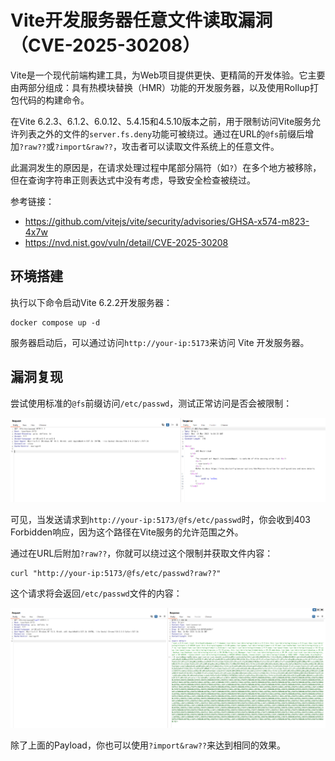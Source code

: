 # Vite开发服务器任意文件读取漏洞（CVE-2025-30208）

Vite是一个现代前端构建工具，为Web项目提供更快、更精简的开发体验。它主要由两部分组成：具有热模块替换（HMR）功能的开发服务器，以及使用Rollup打包代码的构建命令。

在Vite 6.2.3、6.1.2、6.0.12、5.4.15和4.5.10版本之前，用于限制访问Vite服务允许列表之外的文件的`server.fs.deny`功能可被绕过。通过在URL的`@fs`前缀后增加`?raw??`或`?import&raw??`，攻击者可以读取文件系统上的任意文件。

此漏洞发生的原因是，在请求处理过程中尾部分隔符（如`?`）在多个地方被移除，但在查询字符串正则表达式中没有考虑，导致安全检查被绕过。

参考链接：

- <https://github.com/vitejs/vite/security/advisories/GHSA-x574-m823-4x7w>
- <https://nvd.nist.gov/vuln/detail/CVE-2025-30208>

## 环境搭建

执行以下命令启动Vite 6.2.2开发服务器：

```
docker compose up -d
```

服务器启动后，可以通过访问`http://your-ip:5173`来访问 Vite 开发服务器。

## 漏洞复现

尝试使用标准的`@fs`前缀访问`/etc/passwd`，测试正常访问是否会被限制：

![](1.png)

可见，当发送请求到`http://your-ip:5173/@fs/etc/passwd`时，你会收到403 Forbidden响应，因为这个路径在Vite服务的允许范围之外。

通过在URL后附加`?raw??`，你就可以绕过这个限制并获取文件内容：

```
curl "http://your-ip:5173/@fs/etc/passwd?raw??"
```

这个请求将会返回`/etc/passwd`文件的内容：

![](2.png)

除了上面的Payload，你也可以使用`?import&raw??`来达到相同的效果。
